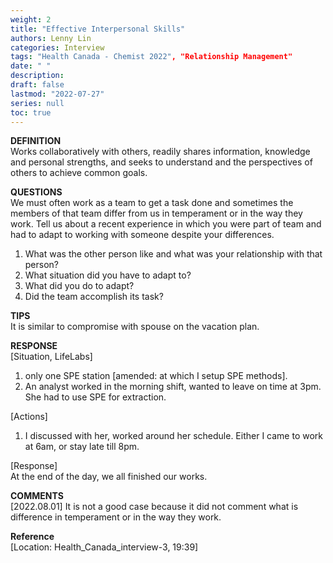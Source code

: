 ```yaml
---
weight: 2
title: "Effective Interpersonal Skills"
authors: Lenny Lin
categories: Interview
tags: "Health Canada - Chemist 2022", "Relationship Management"
date: " "
description: 
draft: false
lastmod: "2022-07-27"
series: null
toc: true
---
```


**DEFINITION**  
Works collaboratively with others, readily shares information, knowledge and personal strengths, and seeks to understand and the perspectives of others to achieve common goals.  

**QUESTIONS**  
We must often work as a team to get a task done and sometimes the members of that team differ from us in temperament or in the way they work.  Tell us about a recent experience in which you were part of team and had to adapt to working with someone despite your differences.  

1) What was the other person like and what was your relationship with that person?  
2) What situation did you have to adapt to?  
3) What did you do to adapt?  
4) Did the team accomplish its task?  

**TIPS**  
It is similar to compromise with spouse on the vacation plan.  

**RESPONSE**  
[Situation, LifeLabs]   
1) only one SPE station [amended: at which I setup SPE methods].  
2) An analyst worked in the morning shift, wanted to leave on time at 3pm. She had to use SPE for extraction.  

[Actions]  
1) I discussed with her, worked around her schedule.  Either I came to work at 6am, or stay late till 8pm.  

[Response]  
At the end of the day, we all finished our works.  


**COMMENTS**  
[2022.08.01] It is not a good case because it did not comment what is difference in temperament or in the way they work.


**Reference**  
[Location: Health_Canada_interview-3, 19:39]  

